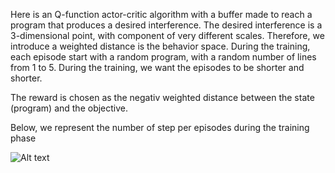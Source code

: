 Here is an Q-function actor-critic algorithm with a buffer made to reach a program that produces a desired interference. 
The desired interference is a 3-dimensional point, with component of very different scales. Therefore, we introduce a weighted distance is the behavior space.
During the training, each episode start with a random program, with a random number of lines from 1 to 5. During the training, we want the episodes to be shorter and shorter.

The reward is chosen as the negativ weighted distance between the state (program) and the objective. 

Below, we represent the number of step per episodes during the training phase

![Alt text](image/nb_iterations.png)

